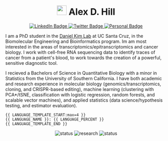 <h1 align=center>
     <img src="https://media.giphy.com/media/hvRJCLFzcasrR4ia7z/giphy.gif" width="30px"/>
     Alex D. Hill
</h1>

<div align=center>
  <a href="[LinkedIn](https://www.linkedin.com/in/alexanderdhill/)">
    <img src="https://img.shields.io/badge/LinkedIn-0A66C2?style=for-the-badge&logo=linkedin&logoColor=white" alt="LinkedIn Badge"/>
  </a>
  <a href="[ORCiD](https://twitter.com/aIexdhill)">
    <img src="https://img.shields.io/badge/ORCiD-A6CE39?style=for-the-badge&logo=orcid&logoColor=white" alt="Twitter Badge"/>
  </a>
  <a href="[Portfolio (WIP)](https://alexdhill.com)">
    <img src="https://img.shields.io/badge/Portfolio-f28c28?style=for-the-badge&logo=monkeytie&logoColor=dark-grey" alt="Personal Badge"/>
  </a>
</div>

I am a PhD student in the [Daniel Kim Lab](https://github.com/UCSC-Daniel-Kim-Lab) at UC Santa Cruz, in the Biomolecular Engineering and Bioinformatics program. Im am most interested in the areas of transcriptomics/epitranscriptomics and cancer biology. I work with cell-free RNA sequencing data to identify traces of cancer from a patient's blood, to work towards the creation of a powerful, sensitive diagnostic tool.

I recieved a Bachelors of Science in Quantitative Biology with a minor in Statistics from the University of Southern California. I have both academic and research experience in molecular biology (genomics/transcriptomics, cloning, and CRISPR-based editing), machine learning (clustering with PCA*/tSNE, classification with logistic regression, random forests, and scalable vector machines), and applied statistics (data science/hypothesis testing, and estimator evaluation).

```{bash}
{{ LANGUAGE_TEMPLATE_START:max=4 }}
{{ LANGUAGE_NAME }}: {{ LANGUAGE_PERCENT }}
{{ LANGUAGE_TEMPLATE_END }}
```

<div align=center>
     <img src="https://img.shields.io/badge/status-working-f28c28" alt="status" />
     <img src="https://img.shields.io/badge/research-progressing-green" alt="research" />
     <img src="https://img.shields.io/badge/funding-yikes%20.%20.%20.-red" alt="status" />
     <!-- <img src="https://komarev.com/ghpvc/?username=alexdhill&style=flat-square&color=blue" alt="viewers"/> -->
</div>
